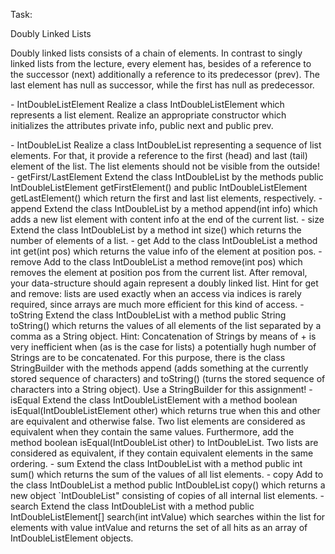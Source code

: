 Task:

Doubly Linked Lists

Doubly linked lists consists of a chain of elements. In contrast to
singly linked lists from the lecture, every element has, besides of a
reference to the successor (next) additionally a reference to its
predecessor (prev). The last element has null as successor, while the
first has null as predecessor.

\- IntDoubleListElement Realize a class IntDoubleListElement which
represents a list element. Realize an appropriate constructor which
initializes the attributes private info, public next and public prev.

\- IntDoubleList Realize a class IntDoubleList representing a sequence
of list elements. For that, it provide a reference to the first (head)
and last (tail) element of the list. The list elements should not be
visible from the outside! - getFirst/LastElement Extend the class
IntDoubleList by the methods public IntDoubleListElement
getFirstElement() and public IntDoubleListElement getLastElement() which
return the first and last list elements, respectively. - append Extend
the class IntDoubleList by a method append(int info) which adds a new
list element with content info at the end of the current list. - size
Extend the class IntDoubleList by a method int size() which returns the
number of elements of a list. - get Add to the class IntDoubleList a
method int get(int pos) which returns the value info of the element at
position pos. - remove Add to the class IntDoubleList a method
remove(int pos) which removes the element at position pos from the
current list. After removal, your data-structure should again represent
a doubly linked list. Hint for get and remove: lists are used exactly
when an access via indices is rarely required, since arrays are much
more efficient for this kind of access. - toString Extend the class
IntDoubleList with a method public String toString() which returns the
values of all elements of the list separated by a comma as a String
object. Hint: Concatenation of Strings by means of + is very inefficient
when (as is the case for lists) a potentially hugh number of Strings are
to be concatenated. For this purpose, there is the class StringBuilder
with the methods append (adds something at the currently stored sequence
of characters) and toString() (turns the stored sequence of characters
into a String object). Use a StringBuilder for this assignment! -
isEqual Extend the class IntDoubleListElement with a method boolean
isEqual(IntDoubleListElement other) which returns true when this and
other are equivalent and otherwise false. Two list elements are
considered as equivalent when they contain the same values. Furthermore,
add the method boolean isEqual(IntDoubleList other) to IntDoubleList.
Two lists are considered as equivalent, if they contain equivalent
elements in the same ordering. - sum Extend the class IntDoubleList with
a method public int sum() which returns the sum of the values of all
list elements. - copy Add to the class IntDoubleList a method public
IntDoubleList copy() which returns a new object \`IntDoubleList\"
consisting of copies of all internal list elements. - search Extend the
class IntDoubleList with a method public IntDoubleListElement\[\]
search(int intValue) which searches within the list for elements with
value intValue and returns the set of all hits as an array of
IntDoubleListElement objects.
